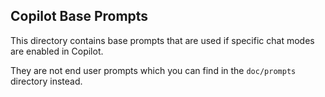 ## Copilot Base Prompts

This directory contains base prompts that are used if specific chat modes are
enabled in Copilot.

They are not end user prompts which you can find in the `doc/prompts` directory instead.